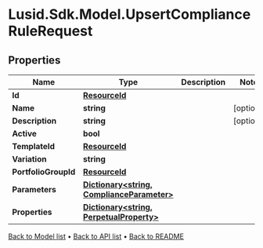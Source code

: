 # Lusid.Sdk.Model.UpsertComplianceRuleRequest

## Properties

Name | Type | Description | Notes
------------ | ------------- | ------------- | -------------
**Id** | [**ResourceId**](ResourceId.md) |  | 
**Name** | **string** |  | [optional] 
**Description** | **string** |  | [optional] 
**Active** | **bool** |  | 
**TemplateId** | [**ResourceId**](ResourceId.md) |  | 
**Variation** | **string** |  | 
**PortfolioGroupId** | [**ResourceId**](ResourceId.md) |  | 
**Parameters** | [**Dictionary&lt;string, ComplianceParameter&gt;**](ComplianceParameter.md) |  | 
**Properties** | [**Dictionary&lt;string, PerpetualProperty&gt;**](PerpetualProperty.md) |  | 

[Back to Model list](../README.md#documentation-for-models) &#8226; [Back to API list](../README.md#documentation-for-api-endpoints) &#8226; [Back to README](../README.md)

